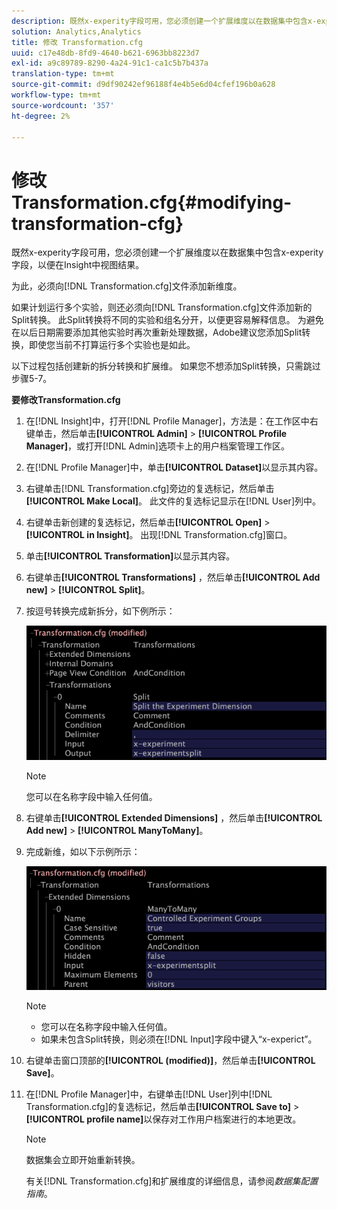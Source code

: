 ```yaml
---
description: 既然x-experity字段可用，您必须创建一个扩展维度以在数据集中包含x-experity字段，以便在Insight中视图结果。
solution: Analytics,Analytics
title: 修改 Transformation.cfg
uuid: c17e48db-8fd9-4640-b621-6963bb8223d7
exl-id: a9c89789-8290-4a24-91c1-ca1c5b7b437a
translation-type: tm+mt
source-git-commit: d9df90242ef96188f4e4b5e6d04cfef196b0a628
workflow-type: tm+mt
source-wordcount: '357'
ht-degree: 2%

---
```


# 修改 Transformation.cfg{#modifying-transformation-cfg}

既然x-experity字段可用，您必须创建一个扩展维度以在数据集中包含x-experity字段，以便在Insight中视图结果。

为此，必须向[!DNL Transformation.cfg]文件添加新维度。

如果计划运行多个实验，则还必须向[!DNL Transformation.cfg]文件添加新的Split转换。 此Split转换将不同的实验和组名分开，以便更容易解释信息。 为避免在以后日期需要添加其他实验时再次重新处理数据，Adobe建议您添加Split转换，即使您当前不打算运行多个实验也是如此。

以下过程包括创建新的拆分转换和扩展维。 如果您不想添加Split转换，只需跳过步骤5-7。

**要修改Transformation.cfg**

1. 在[!DNL Insight]中，打开[!DNL Profile Manager]，方法是：在工作区中右键单击，然后单击&#x200B;**[!UICONTROL Admin]** > **[!UICONTROL Profile Manager]**，或打开[!DNL Admin]选项卡上的用户档案管理工作区。
1. 在[!DNL Profile Manager]中，单击&#x200B;**[!UICONTROL Dataset]**&#x200B;以显示其内容。
1. 右键单击[!DNL Transformation.cfg]旁边的复选标记，然后单击&#x200B;**[!UICONTROL Make Local]**。 此文件的复选标记显示在[!DNL User]列中。
1. 右键单击新创建的复选标记，然后单击&#x200B;**[!UICONTROL Open]** > **[!UICONTROL in Insight]**。 出现[!DNL Transformation.cfg]窗口。
1. 单击&#x200B;**[!UICONTROL Transformation]**&#x200B;以显示其内容。
1. 右键单击&#x200B;**[!UICONTROL Transformations]** ，然后单击&#x200B;**[!UICONTROL Add new]** > **[!UICONTROL Split]**。
1. 按逗号转换完成新拆分，如下例所示：

   ![步骤信息](assets/New_split_transformation.png)

   >[!NOTE]
   >
   >您可以在名称字段中输入任何值。

1. 右键单击&#x200B;**[!UICONTROL Extended Dimensions]** ，然后单击&#x200B;**[!UICONTROL Add new]** > **[!UICONTROL ManyToMany]**。
1. 完成新维，如以下示例所示：

   ![步骤信息](assets/New_Dimension_controlled_experiment_groups.png)

   >[!NOTE]
   >
   >* 您可以在名称字段中输入任何值。
   >* 如果未包含Split转换，则必须在[!DNL Input]字段中键入“x-experict”。


1. 右键单击窗口顶部的&#x200B;**[!UICONTROL (modified)]**，然后单击&#x200B;**[!UICONTROL Save]**。
1. 在[!DNL Profile Manager]中，右键单击[!DNL User]列中[!DNL Transformation.cfg]的复选标记，然后单击&#x200B;**[!UICONTROL Save to]** > **[!UICONTROL profile name]**&#x200B;以保存对工作用户档案进行的本地更改。

   >[!NOTE]
   >
   >数据集会立即开始重新转换。

   有关[!DNL Transformation.cfg]和扩展维度的详细信息，请参阅&#x200B;*数据集配置指南*。
